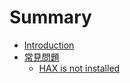 # Summary

* [Introduction](README.md)
* [常見問題](question/Question-README.md)
	* [HAX is not installed](question/Question-HAX.md)